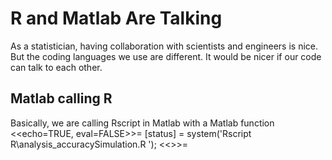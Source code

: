 R and Matlab Are Talking
=================================

As a statistician, having collaboration with scientists and engineers is nice.  
But the coding languages we use are different.  It would be nicer if our code can talk to 
each other. 

Matlab calling R
------------------
Basically, we are calling Rscript in Matlab with a Matlab function 
<<echo=TRUE, eval=FALSE>>=
[status] = system('Rscript R\analysis_accuracySimulation.R ');
<<>>=
